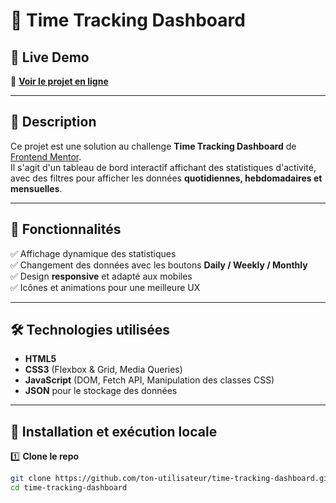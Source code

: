 # 📌 Time Tracking Dashboard


## 🔗 Live Demo
🔴 **[Voir le projet en ligne](https://julienmedina.github.io/time-tracking-dashboard/)**

---

## 📖 Description
Ce projet est une solution au challenge **Time Tracking Dashboard** de [Frontend Mentor](https://www.frontendmentor.io).  
Il s'agit d'un tableau de bord interactif affichant des statistiques d'activité, avec des filtres pour afficher les données **quotidiennes, hebdomadaires et mensuelles**.

---

## 🚀 Fonctionnalités
✅ Affichage dynamique des statistiques  
✅ Changement des données avec les boutons **Daily / Weekly / Monthly**  
✅ Design **responsive** et adapté aux mobiles  
✅ Icônes et animations pour une meilleure UX  

---

## 🛠️ Technologies utilisées
- **HTML5**  
- **CSS3** (Flexbox & Grid, Media Queries)  
- **JavaScript** (DOM, Fetch API, Manipulation des classes CSS)  
- **JSON** pour le stockage des données  

---

## 📂 Installation et exécution locale
1️⃣ **Clone le repo**  
```sh
git clone https://github.com/ton-utilisateur/time-tracking-dashboard.git
cd time-tracking-dashboard
